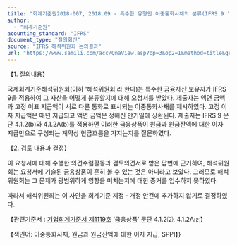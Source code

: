 ```yaml
---
title: "회계기준원2018-007, 2018.09 - 특수한 유형인 이중통화사채의 분류(IFRS 9 ‘금융상품’)"
author:
  - "회계기준원"
acounting_standard: "IFRS"
document_type: "질의회신"
source: "IFRS 해석위원회 논의결과"
url: "https://www.samili.com/acc/QnaView.asp?op=3&op2=1&method=title&group=2123-15;1&orgcode=2&searchword=&page=7&code=%ED%9A%8C%EA%B3%84%EA%B8%B0%EC%A4%80%EC%9B%902018%2D007%3A20180930"
---
```

【1. 질의내용】

국제회계기준해석위원회(이하 ‘해석위원회’라 한다)는 특수한 금융자산 보유자가 IFRS 9을 적용하여 그 자산을 어떻게 분류할지에 대해 요청서를 받았다. 제출자는 액면 금액과 고정 이표 지급액이 서로 다른 통화로 표시되는 이중통화사채를 제시하였다. 고정 이자 지급액은 매년 지급되고 액면 금액은 정해진 만기일에 상환된다. 제출자는 IFRS 9 문단 4.1.2(b)와 4.1.2A(b)를 적용하면 이러한 금융상품이 원금과 원금잔액에 대한 이자 지급만으로 구성되는 계약상 현금흐름을 가지는지를 질문하였다.

  

【2. 검토 내용과 결정】

이 요청서에 대해 수행한 의견수렴활동과 검토의견서로 받은 답변에 근거하여, 해석위원회는 요청서에 기술된 금융상품이 흔히 볼 수 있는 것은 아니라고 보았다. 그러므로 해석위원회는 그 문제가 광범위하게 영향을 미치는지에 대한 증거를 입수하지 못하였다.

따라서 해석위원회는 이 사안을 회계기준 제정ㆍ개정 안건에 추가하지 않기로 결정하였다.

  

【관련기준서 : [기업회계기준서 제1119호](https://www.samili.com/acc/) ‘금융상품’ 문단 4.1.2⑵, 4.1.2A⑵】

【색인어: 이중통화사채, 원금과 원금잔액에 대한 이자 지급, SPPI】}